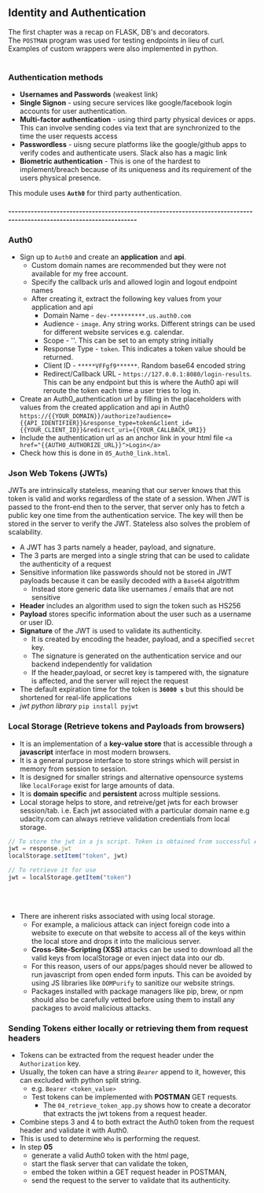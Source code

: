 ## Identity and Authentication

The first chapter was a recap on FLASK, DB's and decorators. <br>
The `POSTMAN` program was used for testing endpoints in lieu of curl. <br> 
Examples of custom wrappers were also implemented in python. <br><br>

### Authentication methods
- **Usernames and Passwords** (weakest link)
- **Single Signon** - using secure services like google/facebook login accounts for user authentication.
- **Multi-factor authentication** - using third party physical devices or apps. This can involve sending codes via text that are synchronized to the time the user requests access
- **Passwordless** - uisng secure platforms like the google/github apps to verify codes and authenticate users. Slack also has a magic link
- **Biometric authentication** - This is one of the hardest to implement/breach because of its uniqueness and its requirement of the users physical presence. 

This module uses **`Auth0`** for third party authentication. <br>


#### --------------------------------------------------------------------------------------------------------------------

### Auth0
- Sign up to `Auth0` and create an **application** and **api**. 
    - Custom domain names are recommended but they were not available for my free account.
    - Specify the callback urls and allowed login and logout endpoint names
    - After creating it, extract the following key values from your application and api
        - Domain Name - `dev-**********.us.auth0.com`
        - Audience - `image`. Any string works. Different strings can be used for different website services e.g. calendar.
        - Scope - ''.         This can be set to an empty string initially
        - Response Type - `token`. This indicates a token value should be returned.
        - Client ID - `*****VFFgf9******`. Random base64 encoded string
        - Redirect/Callback URL - `https://127.0.0.1:8080/login-results`. This can be any endpoint but this is where the Auth0 api will reroute the token each time a user tries to log in.
- Create an Auth0_authentication url by filling in the placeholders with values from the created application and api in Auth0 `https://{{YOUR_DOMAIN}}/authorize?audience={{API_IDENTIFIER}}&response_type=token&client_id={{YOUR_CLIENT_ID}}&redirect_uri={{YOUR_CALLBACK_URI}}`
- Include the authentication url as an anchor link in your html file `<a href="{{AUTH0_AUTHORIZE_URL}}">Login</a>`
- Check how this is done in `05_Auth0_link.html`.

### Json Web Tokens (JWTs)
JWTs are intrinsically stateless, meaning that our server knows that this token is valid and works regardless of the state of a session. When JWT is passed to the front-end then to the server, that server only has to fetch a public key one time from the authentication service. The key will then be stored in the server to verify the JWT. Stateless also solves the problem of scalability.
- A JWT has 3 parts namely a header, payload, and signature.
- The 3 parts are merged into a single string that can be used to calidate the authenticity of a request
- Sensitive information like passwords should not be stored in JWT payloads because it can be easily decoded with a `Base64` algotrithm
    - Instead store generic data like usernames / emails that are not sensitive
- **Header** includes an algorithm used to sign the token such as HS256
- **Payload** stores specific information about the user such as a username or user ID.
- **Signature** of the JWT is used to validate its authenticity. 
    - It is created by encoding the header, payload, and a specified `secret` key. 
    - The signature is generated on the authentication service and our backend independently for validation
    - If the header,payload, or secret key is tampered with, the signature is affected, and the server will reject the request
- The default expiration time for the token is **`36000 s`** but this should be shortened for real-life applications
- *jwt python library* `pip install pyjwt`


### Local Storage (Retrieve tokens and Payloads from browsers)
- It is an implementation of a **key-value store** that is accessible through a **javascript** interface in most modern browsers.
- It is a general purpose interface to store strings which will persist in memory from session to session. 
- It is designed for smaller strings and alternative opensource systems like `localForage` exist for large amounts of data. 
- It is **domain specific** and **persistent** across multiple sessions.
- Local storage helps to store, and retreive/get jwts for each browser session/tab. i.e. Each jwt associated with a particular domain name e.g udacity.com can always retrieve validation credentials from local storage.
```js
// To store the jwt in a js script. Token is obtained from successful Auth0 request
jwt = response.jwt
localStorage.setItem("token", jwt)

// To retrieve it for use
jwt = localStorage.getItem("token")
``` 
<br><br>

- There are inherent risks associated with using local storage. 
    - For example, a malicious attack can inject foreign code into a website to execute on that website to access all of the keys within the local store and drops it into the malicious server.
    - **Cross-Site-Scripting (XSS)** attacks can be used to download all the valid keys from localStorage or even inject data into our db. 
    - For this reason, users of our apps/pages should never be allowed to run javascript from open ended form inputs. This can be avoided by using JS libraries like `DOMPurify` to sanitize our website strings. <br>
    - Packages installed with package managers like pip, brew, or npm should also be carefully vetted before using them to install any packages to avoid malicious attacks.


### Sending Tokens either locally or retrieving them from request headers
- Tokens can be extracted from the request header under the `Authorization` key. 
- Usually, the token can have a string *`Bearer`* append to it, however, this can excluded with python split string.
    - e.g. `Bearer <token_value>`
    - Test tokens can be implemented with **POSTMAN** GET requests. 
        - The `04_retrieve_token_app.py` shows how to create a decorator that extracts the jwt tokens from a request header.
- Combine steps 3 and 4 to both extract the Auth0 token from the request header and validate it with Auth0. 
- This is used to determine `Who` is performing the request.
- In step **05** 
    - generate a valid Auth0 token with the html page, 
    - start the flask server that can validate the token, 
    - embed the token within a GET request header in POSTMAN, 
    - send the request to the server to validate that its authenticity.